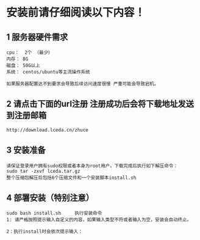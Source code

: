 # 安装前请仔细阅读以下内容！

## 1 服务器硬件需求
```
cpu：  2个 （最少）
内存： 8G
磁盘： 50G以上
系统： centos/ubuntu等主流操作系统

如果服务器配置达不到要求会导致后续访问速度很慢 严重可能会导致宕机。
```

## 2 请点击下面的url注册 注册成功后会将下载地址发送到注册邮箱
```
http://download.lceda.cn/zhuce
```

## 3 安装准备
```
请保证登录用户拥有sudo权限或者本身为root用户，下载完成后执行如下解压命令：
sudo tar -zxvf lceda.tar.gz
整个压缩包解压后包括6个压缩文件和一个安装脚本install.sh
```

## 4 部署安装（特别注意）
```
sudo bash install.sh     执行安装命令
1: 请严格按照提示输入自定义的内容，如果输入类型不符或者输入为空，安装会自动终止。

2：执行install时会依次提示输入：